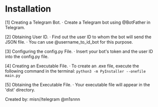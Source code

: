
# Installation

[1] Creating a Telegram Bot.
· Create a Telegram bot using @BotFather in Telegram.

[2] Obtaining User ID.
· Find out the user ID to whom the bot will send the JSON file. 
· You can use @username_to_id_bot for this purpose.

[3] Configuring the config.py File.
· Insert your bot's token and the user ID into the config.py file.

[4] Creating an Executable File.
· To create an .exe file, execute the following command in the terminal:
     ```
     python3 -m PyInstaller --onefile main.py
     ```

[5] Obtaining the Executable File.
· Your executable file will appear in the 'dist' directory.



Created by:
misn//telegram @m1snnn
